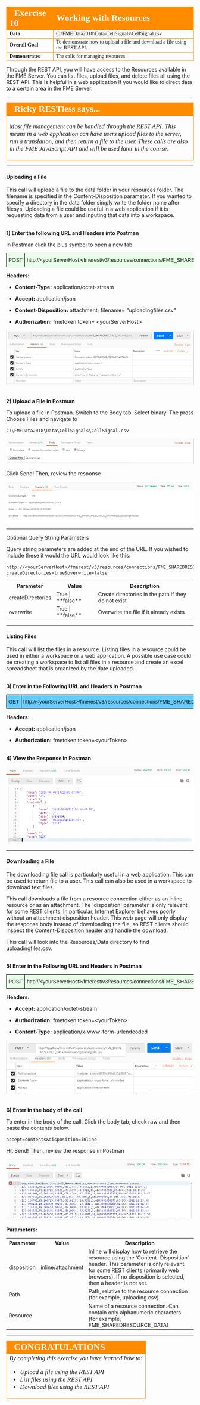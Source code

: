 <table style="border-spacing: 0px;border-collapse: collapse;font-family:serif">
<tr>
<td width=25% style="vertical-align:middle;background-color:darkorange;border: 2px solid darkorange">
<i class="fa fa-cogs fa-lg fa-pull-left fa-fw" style="color:white;padding-right: 12px;vertical-align:text-top"></i>
<span style="color:white;font-size:x-large;font-weight: bold">Exercise 10 </span>
</td>
<td style="border: 2px solid darkorange;background-color:darkorange;color:white">
<span style="color:white;font-size:x-large;font-weight: bold"> Working with Resources</span>
</td>
</tr>

<tr>
<td style="border: 1px solid darkorange; font-weight: bold">Data</td>
<td style="border: 1px solid darkorange">C:\FMEData2018\Data\CellSignals\CellSignal.csv
</td>
</tr>

<tr>
<td style="border: 1px solid darkorange; font-weight: bold">Overall Goal</td>
<td style="border: 1px solid darkorange"> To demonstrate how to upload a file and download a file using the REST API. </td>
</tr>

<tr>
<td style="border: 1px solid darkorange; font-weight: bold">Demonstrates</td>
<td style="border: 1px solid darkorange"> The calls for managing resources </td>
</tr>

</table>

Through the REST API, you will have access to the Resources available in
the FME Server. You can list files, upload files, and delete files all
using the REST API. This is helpful in a web application if you would
like to direct data to a certain area in the FME Server.

---

<table style="border-spacing: 0px">
<tr>
<td style="vertical-align:middle;background-color:darkorange;border: 2px solid darkorange">
<i class="fa fa-quote-left fa-lg fa-pull-left fa-fw" style="color:white;padding-right: 12px;vertical-align:text-top"></i>
<span style="color:white;font-size:x-large;font-weight: bold;font-family:serif">Ricky RESTless says...</span>
</td>
</tr>

<tr>
<td style="border: 1px solid darkorange">
<span style="font-family:serif; font-style:italic; font-size:larger">

Most file management can be handled through the REST API. This means in a web application can have users upload files to the server, run a translation, and then return a file to the user. These calls are also in the FME JavaScript API and will be used later in the course.

</span>
</td>
</tr>
</table>

---

#### Uploading a File

This call will upload a file to the data folder in your resources
folder. The filename is specified in the Content-Disposition parameter.
If you wanted to specify a directory in the data folder simply write the
folder name after filesys. Uploading a file could be useful in a web application if it is requesting data from a user and inputing that data into a workspace.

<br>**1) Enter the following URL and Headers into Postman**

In Postman click the plus symbol to open a new tab.

<!--Post Table-->
<style type="text/css">
.tg  {border-collapse:collapse;border-spacing:0;}
.tg td{font-family:Arial, sans-serif;font-size:14px;padding:10px 5px;border-style:solid;border-width:1px;overflow:hidden;word-break:normal;border-color:black;}
.tg th{font-family:Arial, sans-serif;font-size:14px;font-weight:normal;padding:10px 5px;border-style:solid;border-width:1px;overflow:hidden;word-break:normal;border-color:black;}
.tg .tg-ao4k{background-color:#e6ffe6;color:#333333;vertical-align:top}
.tg .tg-a080{background-color:#e6ffe6;vertical-align:top}
</style>
<table class="tg" style="table-layout: fixed; width: 100%">
  <tr>
    <th class="tg-ao4k">POST</th>
    <th class="tg-a080" style="word-wrap: break-word">http://&lt;yourServerHost&#62;/fmerest/v3/resources/connections/FME_SHAREDRESOURCE_DATA/filesys/</th>
  </tr>
</table>



**Headers:**

- **Content-Type:** application/octet-stream

- **Accept:** application/json

- **Content-Disposition:** attachment; filename= "uploadingfiles.csv"

- **Authorization:** fmetoken token= &lt;yourServerHost>



![](./Images/image6.2.1.FileUploadRequest.png)


<br>**2) Upload a File in Postman**
<br>

To upload a file in Postman. Switch to the Body tab. Select binary. The press Choose Files and navigate to

    C:\FMEData2018\Data\CellSignals\CellSignal.csv

![](./Images/image6.2.2.CellSignal.png)


Click Send! Then, review the response

![](./Images/image6.2.3.FileUploadResponse.png)


---

Optional Query String Parameters

Query string parameters are added at the end of the URL. If you wished to include these it would the URL would look like this:

    http://<yourServerHost>/fmerest/v3/resources/connections/FME_SHAREDRESOURCE_DATA/filesys?createDirectories=true&overwrite=false

<table>

<tr>
<th>Parameter</th>
<th>Value</th>
<th>Description</th>

</tr>

<tr>
<td>createDirectories</td>
<td> True | **false** </td>
<td>Create directories in the path if they do not exist</td>



<tr>
<td>overwrite</td>
<td>True | **false**</td>
<td> Overwrite the file if it already exists </td>

</tr>

</table>

---


#### Listing Files

This call will list the files in a resource. Listing files in a resource could be used in either a workspace or a web application. A possible use case could be creating a workspace to list all files in a resource and create an excel spreadsheet that is organized by the date uploaded.

<br>**3) Enter in the Following URL and Headers in Postman**

<!--GET Table-->
<style type="text/css">
.tg  {border-collapse:collapse;border-spacing:0;}
.tg td{font-family:Arial, sans-serif;font-size:14px;padding:10px 5px;border-style:solid;border-width:1px;overflow:hidden;word-break:normal;border-color:black;}
.tg th{font-family:Arial, sans-serif;font-size:14px;font-weight:normal;padding:10px 5px;border-style:solid;border-width:1px;overflow:hidden;word-break:normal;border-color:black;}
.tg .tg-ej3l{background-color:#66ccff;vertical-align:top}
.tg .tg-ufe5{background-color:#66ccff;vertical-align:top}
</style>
<table class="tg" style="table-layout: fixed; width: 100%">
  <tr>
    <th class="tg-ej3l">GET</th>
    <th class="tg-ufe5" style="word-wrap: break-word">http://&lt;yourServerHost&#62;/fmerest/v3/resources/connections/FME_SHAREDRESOURCE_DATA/filesys/</th>
  </tr>
</table>

**Headers:**

- **Accept:** application/json

- **Authorization:** fmetoken token=&lt;yourToken>



<br>**4) View the Response in Postman**

![](./Images/image6.2.4.ListFileResult.png)

---

#### Downloading a File

The downloading file call is particularly useful in a web application. This can be used to return file to a user. This call can also be used in a workspace to download text files.

This call downloads a file from a resource connection either as an
inline resource or as an attachment. The 'disposition' parameter is
only relevant for some REST clients. In particular, Internet Explorer
behaves poorly without an attachment disposition header. This web page
will only display the response body instead of downloading the file, so
REST clients should inspect the Content-Disposition header and handle
the download.

This call will look into the Resources/Data directory to find uploadingfiles.csv.

<br>**5) Enter in the Following URL and Headers in Postman**

<!--Post Table-->
<style type="text/css">
.tg  {border-collapse:collapse;border-spacing:0;}
.tg td{font-family:Arial, sans-serif;font-size:14px;padding:10px 5px;border-style:solid;border-width:1px;overflow:hidden;word-break:normal;border-color:black;}
.tg th{font-family:Arial, sans-serif;font-size:14px;font-weight:normal;padding:10px 5px;border-style:solid;border-width:1px;overflow:hidden;word-break:normal;border-color:black;}
.tg .tg-ao4k{background-color:#e6ffe6;color:#333333;vertical-align:top}
.tg .tg-a080{background-color:#e6ffe6;vertical-align:top}
</style>
<table class="tg" style="table-layout: fixed; width: 100%">
  <tr>
    <th class="tg-ao4k">POST</th>
    <th class="tg-a080" style="word-wrap: break-word">http://&lt;yourServerHost&#62;/fmerest/v3/resources/connections/FME_SHAREDRESOURCE_DATA/download/uploadingfiles.csv</th>
  </tr>
</table>

**Headers:**

- **Accept:** application/octet-stream

- **Authorization:** fmetoken token=&lt;yourToken&#62;

- **Content-Type:** application/x-www-form-urlendcoded

![](./Images/image6.2.5.FileDownloadRequest.png)


<br>**6) Enter in the body of the call**

To enter in the body of the call. Click the body tab, check raw and then paste the contents below.

    accept=contents&disposition=inline

 Hit Send! Then, review the response in Postman

![](./Images/image6.2.6.CSVDownload.png)





**Parameters:**

<table>

<tr>
<th>Parameter</th>
<th>Value</th>
<th>Description</th>

</tr>

<tr>
<td>disposition</td>
<td> inline/attachment </td>
<td>Inline will display how to retrieve the resource using the 'Content-Disposition' header. This parameter is only relevant for some REST clients (primarily web browsers). If no disposition is selected, then a header is not set.</td>



<tr>
<td>Path</td>
<td></td>
<td> Path, relative to the resource connection (for example, uploading.csv) </td>

<tr>
<td>Resource</td>
<td></td>
<td>Name of a resource connection. Can contain only alphanumeric characters. (for example, FME_SHAREDRESOURCE_DATA) </td>


</tr>

</table>

---

<!--Exercise Congratulations Section-->

<table style="border-spacing: 0px">
<tr>
<td style="vertical-align:middle;background-color:darkorange;border: 2px solid darkorange">
<i class="fa fa-thumbs-o-up fa-lg fa-pull-left fa-fw" style="color:white;padding-right: 12px;vertical-align:text-top"></i>
<span style="color:white;font-size:x-large;font-weight: bold;font-family:serif">CONGRATULATIONS</span>
</td>
</tr>

<tr>
<td style="border: 1px solid darkorange">
<span style="font-family:serif; font-style:italic; font-size:larger">
By completing this exercise you have learned how to:
<br>
<ul><li>Upload a file using the REST API</li>
<li>List files using the REST API</li>
<li>Download files using the REST API</li>

</span>
</td>
</tr>
</table>
